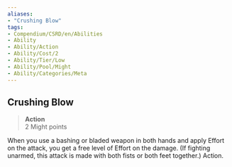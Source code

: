 ```yaml
---
aliases:
- "Crushing Blow"
tags:
- Compendium/CSRD/en/Abilities
- Ability
- Ability/Action
- Ability/Cost/2
- Ability/Tier/Low
- Ability/Pool/Might
- Ability/Categories/Meta
---
```


  
## Crushing Blow  
>**Action**  
>2 Might points
  
When you use a bashing or bladed weapon in both hands and apply Effort on the attack, you get a free level of Effort on the damage. (If fighting unarmed, this attack is made with both fists or both feet together.) Action.